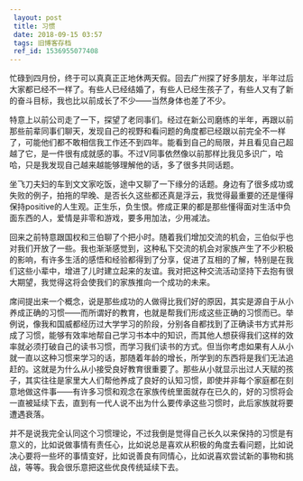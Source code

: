 ```yaml
---
 layout: post
 title: 习惯
 date: 2018-09-15 03:57
 tags: 旧博客存档
 ref_id: 1536955077408
---
```

忙碌到四月份，终于可以真真正正地休两天假。回去广州探了好多朋友，半年过后大家都已经不一样了。有些人已经结婚了，有些人已经生孩子了，有些人又有了新的奋斗目标，我也比以前成长了不少——当然身体也差了不少。

特意上以前公司走了一下，探望了老同事们。经过在新公司磨练的半年，再跟以前那些前辈同事们聊天，发现自己的视野和看问题的角度都已经跟以前完全不一样了，可能他们都不敢相信我工作还不到四年。能看到自己的局限，并且看见自己超越了它，是一件很有成就感的事。不过V同事依然像以前那样比我见多识广，哈哈，只是我发现自己越来越能够理解他的话，多了很多共同话题。

坐飞刀夫妇的车到文文家吃饭，途中又聊了一下缘分的话题。身边有了很多成功或失败的例子，拍拖的早晚、是否长久这些都还真是浮云，我觉得最重要的还是懂得保持positive的人生观。正生乐，负生恨。修成正果的都是那些懂得面对生活中负面东西的人，爱情是非零和游戏，要多用加法，少用减法。

回来之前特意跟国权和三伯聊了个把小时。随着我们增加交流的机会，三伯似乎也对我们开放了一些。我也渐渐感觉到，这种私下交流的机会对家族产生了不少积极的影响，有许多生活的感悟和经验都得到了分享，促进了互相的了解，特别是在我们这些小辈中，增进了儿时建立起来的友谊。我对把这种交流活动坚持下去抱有很大期望，我觉得这将会使我们的家族推向一个成功的未来。

席间提出来一个概念，说是那些成功的人做得比我们好的原因，其实是源自于从小养成正确的习惯——而所谓好的教育，也就是帮我们形成这些正确的习惯而已。举例说，像我和国威都经历过大学学习的阶段，分别各自都找到了正确读书方式并形成了习惯，能够有效率地帮自己学习书本中的知识，而其他人想获得我们这样的效率就必须打破自己的读书习惯，而学习我们读书的方式。但当你考虑如果有人从小就一直以这种习惯来学习的话，那随着年龄的增长，所学到的东西将是我们无法追赶的。这就是为什么从小接受良好教育很重要了。那些从小就显示出过人天赋的孩子，其实往往是家里大人们帮他养成了良好的认知习惯，即使并非每个家庭都在刻意地做这件事——有许多习惯和观念在家族传统里面就存在已久的，好的习惯将会一直被延续下去，直到有一代人说不出为什么要传承这些习惯时，此后家族就将要遭遇衰落。

并不是说我完全认同这个习惯理论，不过我倒是觉得自己长久以来保持的习惯是有意义的，比如说做事情有责任心，比如说总是喜欢从积极的角度去看问题，比如说决心要将一些坏的事情变好，比如说善良有同情心，比如说喜欢尝试新的事物和挑战，等等。我会很乐意把这些优良传统延续下去。

